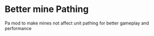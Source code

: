 # Better mine Pathing
 Pa mod to make mines not affect unit pathing for better gameplay and performance


